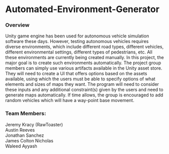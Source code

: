 # Automated-Environment-Generator
### Overview
Unity game engine has been used for autonomous vehicle simulation software these days. However, testing autonomous vehicles requires diverse environments, which include different road types, different vehicles, different environmental settings, different types of pedestrians, etc. All these environments are currently being created manually. In this project, the major goal is to create such environments automatically. The project group members can simply use various artifacts available in the Unity asset store. They will need to create a UI that offers options based on the assets available, using which the users must be able to specify options of what elements and sizes of maps they want. The program will need to consider these inputs and any additional constraint(s) given by the users and need to generate maps automatically. If time allows, the group is encouraged to add random vehicles which will have a way-point base movement.

### Team Members:
  Jeremy Kracy (RawToaster)  
  Austin Reeves  
  Jonathan Sanchez  
  James Colton Nicholas  
  Waleed Ayyash  
